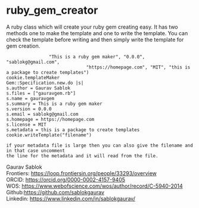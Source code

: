 # ruby_gem_creator
A ruby class which will create your ruby gem creating easy. It has two methods one to make the template and one to write the template. You can check the template before writing and then simply write the template for gem creation. 

```cookie = CookieGem.new("Gaurav Sablok", "gauravgem.rb", "gauravgem", 
                "This is a ruby gem maker", "0.0.0", "sablokg@gmail.com",
                              "https://homepage.com", "MIT", "this is a package to create templates")
cookie.templateMaker
Gem::Specification.new.do |s|
s.author = Gaurav Sablok                                
s.files = ["gauravgem.rb"]                              
s.name = gauravgem                                      
s.summary = This is a ruby gem maker                    
s.version = 0.0.0                                       
s.email = sablokg@gmail.com                             
s.homepage = https://homepage.com                       
s.license = MIT                                         
s.metadata = this is a package to create templates
cookie.writeTemplate("filename")

if your metadata file is large then you can also give the filename and in that case uncomment
the line for the metadata and it will read from the file.
```
Gaurav Sablok \
Frontiers: https://loop.frontiersin.org/people/33293/overview \
ORCID: https://orcid.org/0000-0002-4157-9405 \
WOS: https://www.webofscience.com/wos/author/record/C-5940-2014 \
Github:https://github.com/sablokgaurav \
Linkedin: https://www.linkedin.com/in/sablokgaurav/

